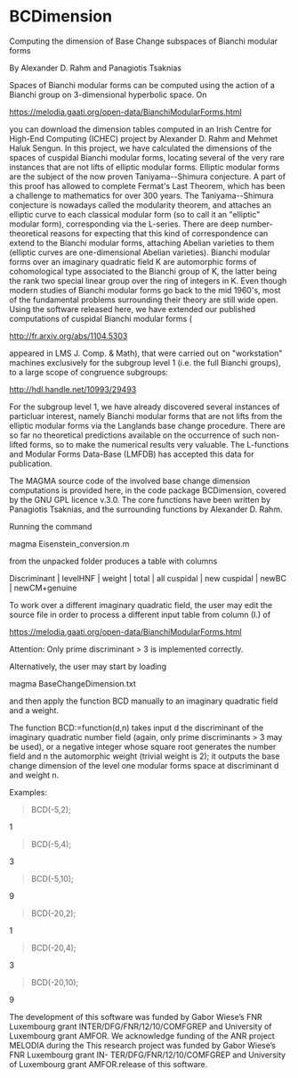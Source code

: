 # BCDimension
Computing the dimension of Base Change subspaces of Bianchi modular forms 

By Alexander D. Rahm and Panagiotis Tsaknias

Spaces of Bianchi modular forms can be computed using the action of a Bianchi group on 3-dimensional hyperbolic space. On 

https://melodia.gaati.org/open-data/BianchiModularForms.html

you can download the dimension tables computed in an Irish Centre for High-End Computing (ICHEC) project by Alexander D. Rahm and Mehmet Haluk Sengun. In this project, we have calculated the dimensions of the spaces of cuspidal Bianchi modular forms, locating several of the very rare instances that are not lifts of elliptic modular forms. Elliptic modular forms are the subject of the now proven Taniyama--Shimura conjecture. A part of this proof has allowed to complete Fermat's Last Theorem, which has been a challenge to mathematics for over 300 years. The Taniyama--Shimura conjecture is nowadays called the modularity theorem, and attaches an elliptic curve to each classical modular form (so to call it an "elliptic" modular form), corresponding via the L-series. There are deep number-theoretical reasons for expecting that this kind of correspondence can extend to the Bianchi modular forms, attaching Abelian varieties to them (elliptic curves are one-dimensional Abelian varieties). Bianchi modular forms over an imaginary quadratic field K are automorphic forms of cohomological type associated to the Bianchi group of K, the latter being the rank two special linear group over the ring of integers in K. Even though modern studies of Bianchi modular forms go back to the mid 1960's, most of the fundamental problems surrounding their theory are still wide open. Using the software released here, we have extended our published computations of cuspidal Bianchi modular forms (

http://fr.arxiv.org/abs/1104.5303

appeared in LMS J. Comp. & Math), that were carried out on "workstation" machines exclusively for the subgroup level 1 (i.e. the full Bianchi groups), to a large scope of congruence subgroups: 

http://hdl.handle.net/10993/29493

For the subgroup level 1, we have already discovered several instances of particluar interest, namely Bianchi modular forms that are not lifts from the elliptic modular forms via the Langlands base change procedure. There are so far no theoretical predictions available on the occurrence of such non-lifted forms, so to make the numerical results very valuable. The L-functions and Modular Forms Data-Base (LMFDB) has accepted this data for publication.

The MAGMA source code of the involved base change dimension computations is provided here, in the code package BCDimension, covered by the GNU GPL licence v.3.0. The core functions have been written by Panagiotis Tsaknias, and the surrounding functions by Alexander D. Rahm.

Running the command

magma Eisenstein_conversion.m

from the unpacked folder produces a table with columns

Discriminant | levelHNF | weight | total | all cuspidal | new cuspidal | newBC | newCM+genuine

To work over a different imaginary quadratic field, the user may edit the source file in order to process a different input table from column (I.) of

https://melodia.gaati.org/open-data/BianchiModularForms.html

Attention: Only prime discriminant > 3 is implemented correctly.

Alternatively, the user may start by loading

magma BaseChangeDimension.txt

and then apply the function BCD manually to an imaginary quadratic field and a weight.

The function BCD:=function(d,n) takes input d the discriminant of the imaginary quadratic number field (again, only prime discriminants > 3 may be used), or a negative integer whose square root generates the number field and n the automorphic weight (trivial weight is 2); it outputs the base change dimension of the level one modular forms space at discriminant d and weight n.

Examples:

> BCD(-5,2);

1

> BCD(-5,4);

3

> BCD(-5,10);

9

> BCD(-20,2);

1

> BCD(-20,4);

3

> BCD(-20,10);

9

The development of this software was funded by Gabor Wiese’s FNR Luxembourg grant INTER/DFG/FNR/12/10/COMFGREP and University of Luxembourg grant AMFOR.
We acknowledge funding of the ANR project MELODIA during the This research project was funded by Gabor Wiese’s FNR Luxembourg grant IN-
TER/DFG/FNR/12/10/COMFGREP and University of Luxembourg grant AMFOR.release of this software.

